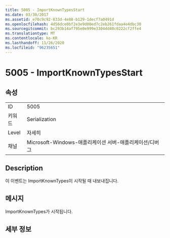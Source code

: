 ```yaml
---
title: 5005 - ImportKnownTypesStart
ms.date: 03/30/2017
ms.assetid: e70c9c92-833d-4e88-b129-1decf7a0491d
ms.openlocfilehash: 4d56dce0bf2e3e9d00ed7c2eb261fdaa4e4dbc30
ms.sourcegitcommit: bc293b14af795e0e999e3304dd40c0222cf2ffe4
ms.translationtype: MT
ms.contentlocale: ko-KR
ms.lasthandoff: 11/26/2020
ms.locfileid: "96235651"
---
```

# <a name="5005---importknowntypesstart"></a>5005 - ImportKnownTypesStart

## <a name="properties"></a>속성  
  
|||  
|-|-|  
|ID|5005|  
|키워드|Serialization|  
|Level|자세히|  
|채널|Microsoft-Windows-애플리케이션 서버-애플리케이션/디버그|  
  
## <a name="description"></a>Description  

 이 이벤트는 ImportKnownTypes이 시작될 때 내보내집니다.  
  
## <a name="message"></a>메시지  

 ImportKnownTypes가 시작됩니다.  
  
## <a name="details"></a>세부 정보
